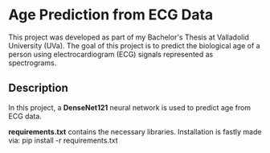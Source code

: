 # Age Prediction from ECG Data

This project was developed as part of my Bachelor's Thesis at Valladolid University (UVa). The goal of this project is to predict the biological age of a person using electrocardiogram (ECG) signals represented as spectrograms.

## Description

In this project, a **DenseNet121** neural network is used to predict age from ECG data.

**requirements.txt** contains the necessary libraries. Installation is fastly made via:
pip install -r requirements.txt
